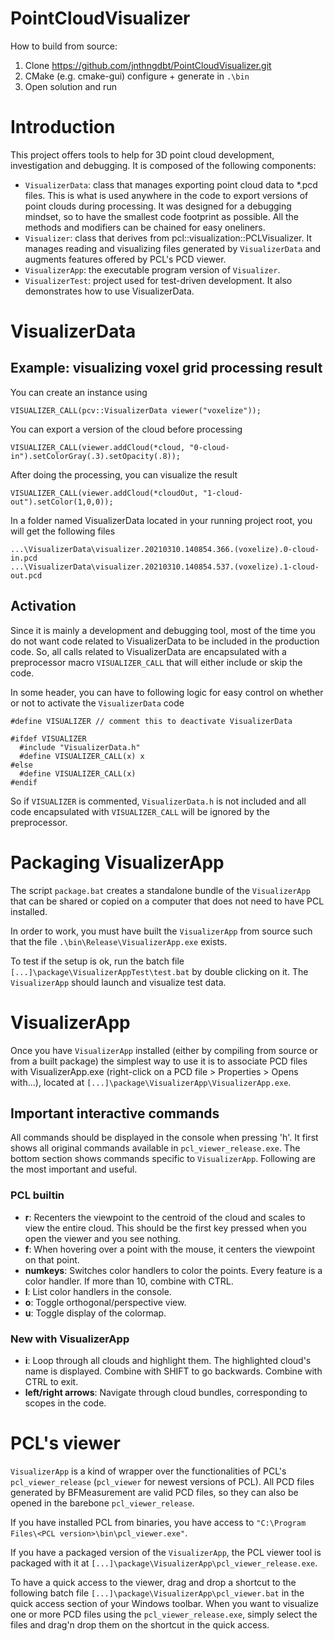 # PointCloudVisualizer

How to build from source:

1. Clone https://github.com/jnthngdbt/PointCloudVisualizer.git
2. CMake (e.g. cmake-gui) configure + generate in `.\bin`
3. Open solution and run

# Introduction

This project offers tools to help for 3D point cloud development, investigation and debugging. It is composed of the following components:

- `VisualizerData`: class that manages exporting point cloud data to *.pcd files. This is what is used anywhere in the code to export versions of point clouds during processing. It was designed for a debugging mindset, so to have the smallest code footprint as possible. All the methods and modifiers can be chained for easy oneliners.
- `Visualizer`: class that derives from pcl::visualization::PCLVisualizer. It manages reading and visualizing files generated by `VisualizerData` and augments features offered by PCL's PCD viewer.
- `VisualizerApp`: the executable program version of `Visualizer`.
- `VisualizerTest`: project used for test-driven development. It also demonstrates how to use VisualizerData.

# VisualizerData

## Example: visualizing voxel grid processing result

You can create an instance using

    VISUALIZER_CALL(pcv::VisualizerData viewer("voxelize"));

You can export a version of the cloud before processing

    VISUALIZER_CALL(viewer.addCloud(*cloud, "0-cloud-in").setColorGray(.3).setOpacity(.8));

After doing the processing, you can visualize the result

    VISUALIZER_CALL(viewer.addCloud(*cloudOut, "1-cloud-out").setColor(1,0,0));

In a folder named VisualizerData located in your running project root, you will get the following files

    ...\VisualizerData\visualizer.20210310.140854.366.(voxelize).0-cloud-in.pcd
    ...\VisualizerData\visualizer.20210310.140854.537.(voxelize).1-cloud-out.pcd

## Activation

Since it is mainly a development and debugging tool, most of the time you do not want code related to VisualizerData to be included in the production code. So, all calls related to VisualizerData are encapsulated with a preprocessor macro `VISUALIZER_CALL` that will either include or skip the code. 

In some header, you can have to following logic for easy control on whether or not to activate the `VisualizerData` code

    #define VISUALIZER // comment this to deactivate VisualizerData

    #ifdef VISUALIZER
      #include "VisualizerData.h"
      #define VISUALIZER_CALL(x) x
    #else
      #define VISUALIZER_CALL(x)
    #endif

So if `VISUALIZER` is commented, `VisualizerData.h` is not included and all code encapsulated with `VISUALIZER_CALL` will be ignored by the preprocessor.

# Packaging VisualizerApp

The script `package.bat` creates a standalone bundle of the `VisualizerApp` that can be shared or copied on a computer that does not need to have PCL installed.

In order to work, you must have built the `VisualizerApp` from source such that the file `.\bin\Release\VisualizerApp.exe` exists.

To test if the setup is ok, run the batch file `[...]\package\VisualizerAppTest\test.bat` by double clicking on it. The `VisualizerApp` should launch and visualize test data.

# VisualizerApp

Once you have `VisualizerApp` installed (either by compiling from source or from a built package) the simplest way to use it is to associate PCD files with VisualizerApp.exe (right-click on a PCD file > Properties > Opens with...), located at `[...]\package\VisualizerApp\VisualizerApp.exe`.

## Important interactive commands

All commands should be displayed in the console when pressing 'h'. It first shows all original commands available in `pcl_viewer_release.exe`. The bottom section shows commands specific to `VisualizerApp`. Following are the most important and useful.

### PCL builtin

* **r**: Recenters the viewpoint to the centroid of the cloud and scales to view the entire cloud. This should be the first key pressed when you open the viewer and you see nothing.
* **f**: When hovering over a point with the mouse, it centers the viewpoint on that point.
* **numkeys**: Switches color handlers to color the points. Every feature is a color handler. If more than 10, combine with CTRL.
* **l**: List color handlers in the console.
* **o**: Toggle orthogonal/perspective view.
* **u**: Toggle display of the colormap.
  
### New with VisualizerApp

* **i**: Loop through all clouds and highlight them. The highlighted cloud's name is displayed. Combine with SHIFT to go backwards. Combine with CTRL to exit.
* **left/right arrows**: Navigate through cloud bundles, corresponding to scopes in the code.

# PCL's viewer

`VisualizerApp` is a kind of wrapper over the functionalities of PCL's `pcl_viewer_release` (`pcl_viewer` for newest versions of PCL). All PCD files generated by BFMeasurement are valid PCD files, so they can also be opened in the barebone `pcl_viewer_release`. 

If you have installed PCL from binaries, you have access to `"C:\Program Files\<PCL version>\bin\pcl_viewer.exe"`.

If you have a packaged version of the `VisualizerApp`, the PCL viewer tool is packaged with it at `[...]\package\VisualizerApp\pcl_viewer_release.exe`.

To have a quick access to the viewer, drag and drop a shortcut to the following batch file `[...]\package\VisualizerApp\pcl_viewer.bat` in the quick access section of your Windows toolbar. When you want to visualize one or more PCD files using the `pcl_viewer_release.exe`, simply select the files and drag'n drop them on the shortcut in the quick access.
